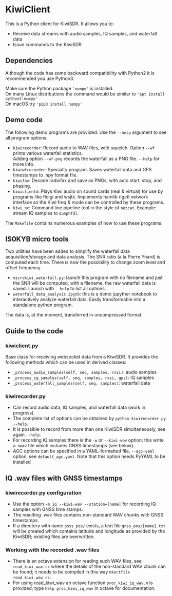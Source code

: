 # KiwiClient

This is a Python client for KiwiSDR. It allows you to:

* Receive data streams with audio samples, IQ samples, and waterfall data
* Issue commands to the KiwiSDR

## Dependencies

Although the code has some backward compatibility with Python2 it is recommended you use Python3.

Make sure the Python package `'numpy'` is installed.  
On many Linux distributions the command would be similar to `'apt install python3-numpy'`  
On macOS try `'pip3 install numpy'`

## Demo code

The following demo programs are provided. Use the `--help` argument to see all program options.

* `kiwirecorder`: Record audio to WAV files, with squelch. Option `--wf` prints various waterfall statistics. <br> Adding option `--wf-png` records the waterfall as a PNG file. `--help` for more info.
* `kiwiwfrecorder`: Specialty program. Saves waterfall data and GPS timestamps to .npy format file.
* `kiwifax`: Decode radiofax and save as PNGs, with auto start, stop, and phasing.
* `kiwiclientd`: Plays Kiwi audio on sound cards (real & virtual) for use by programs like fldigi and wsjtx.
    Implements hamlib rigctl network interface so the Kiwi freq & mode can be controlled by these programs.
* `kiwi_nc`: Command line pipeline tool in the style of `netcat`. Example: stream IQ samples to `dumphfdl`.

The `Makefile` contains numerous examples of how to use these programs.

## IS0KYB micro tools

Two utilities have been added to simplify the waterfall data acquisition/storage and data analysis.
The SNR ratio (a la Pierre Ynard) is computed each time.
There is now the possibility to change zoom level and offset frequency.

* `microkiwi_waterfall.py`: launch this program with no filename and just the SNR will be computed, with a filename, the raw waterfall data is saved. Launch with `--help` to list all options.
* `waterfall_data_analysis.ipynb`: this is a demo jupyther notebook to interactively analyze waterfall data. Easily transformable into a standalone python program.

The data is, at the moment, transferred in uncompressed format.

## Guide to the code

### kiwiclient.py

Base class for receiving websocket data from a KiwiSDR.
It provides the following methods which can be used in derived classes:

* `_process_audio_samples(self, seq, samples, rssi)`: audio samples
* `_process_iq_samples(self, seq, samples, rssi, gps)`: IQ samples
* `_process_waterfall_samples(self, seq, samples)`: waterfall data

### kiwirecorder.py
* Can record audio data, IQ samples, and waterfall data (work in progress).
* The complete list of options can be obtained by `python kiwirecorder.py --help`.
* It is possible to record from more than one KiwiSDR simultaneously, see again `--help`.
* For recording IQ samples there is the `-w` or `--kiwi-wav` option: this write	a .wav file which includes GNSS	timestamps (see below).
* AGC options can be specified in a YAML-formatted file, `--agc-yaml` option, see `default_agc.yaml`. Note that this option needs PyYAML to be installed

## IQ .wav files with GNSS timestamps
### kiwirecorder.py configuration
* Use the option `-m iq --kiwi-wav --station=[name]` for recording IQ samples with GNSS time stamps.
* The resulting .wav files contains non-standard WAV chunks with GNSS timestamps.
* If a directory with name `gnss_pos/` exists, a text file `gnss_pos/[name].txt` will be created which contains latitude and longitude as provided by the KiwiSDR; existing files are overwritten.

### Working with the recorded .wav files
* There is an octave extension for reading such WAV files, see `read_kiwi_wav.cc` where the details of the non-standard WAV chunk can be found; it needs to be compiled in this way `mkoctfile read_kiwi_wav.cc`.
* For using read_kiwi_wav an octave function `proc_kiwi_iq_wav.m` is provided; type `help proc_kiwi_iq_wav` in octave for documentation.
